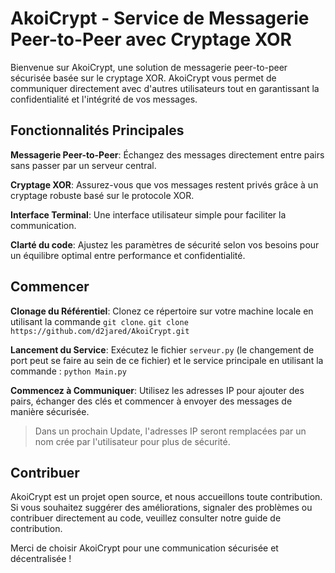 # AkoiCrypt - Service de Messagerie Peer-to-Peer avec Cryptage XOR
Bienvenue sur AkoiCrypt, une solution de messagerie peer-to-peer sécurisée basée sur le cryptage XOR. 
AkoiCrypt vous permet de communiquer directement avec d'autres utilisateurs tout en garantissant la confidentialité et l'intégrité de vos messages.

## Fonctionnalités Principales

**Messagerie Peer-to-Peer**: Échangez des messages directement entre pairs sans passer par un serveur central.

**Cryptage XOR**: Assurez-vous que vos messages restent privés grâce à un cryptage robuste basé sur le protocole XOR.

**Interface Terminal**: Une interface utilisateur simple pour faciliter la communication.

**Clarté du code**: Ajustez les paramètres de sécurité selon vos besoins pour un équilibre optimal entre performance et confidentialité.

## Commencer

**Clonage du Référentiel**: Clonez ce répertoire sur votre machine locale en utilisant la commande `git clone`.
`git clone https://github.com/d2jared/AkoiCrypt.git`

**Lancement du Service**: Exécutez le fichier `serveur.py` (le changement de port peut se faire au sein de ce fichier) et le service principale en utilisant la commande : `python Main.py`

**Commencez à Communiquer**: Utilisez les adresses IP pour ajouter des pairs, échanger des clés et commencer à envoyer des messages de manière sécurisée.
> Dans un prochain Update, l'adresses IP seront remplacées par un nom crée par l'utilisateur pour plus de sécurité.

## Contribuer
AkoiCrypt est un projet open source, et nous accueillons toute contribution. 
Si vous souhaitez suggérer des améliorations, signaler des problèmes ou contribuer directement au code, veuillez consulter notre guide de contribution.

Merci de choisir AkoiCrypt pour une communication sécurisée et décentralisée !
